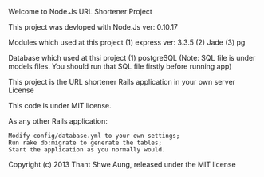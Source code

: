 Welcome to Node.Js URL Shortener Project

This project was devloped with Node.Js ver: 0.10.17

 Modules which used at this project 
(1) express ver: 3.3.5
(2) Jade
(3) pg

Database which used at thsi project 
(1) postgreSQL  (Note: SQL file is under models files. You should run that SQL file firstly before running app)

This project is the URL shortener Rails application in your own server
License

This code is under MIT license. 

As any other Rails application:

    Modify config/database.yml to your own settings;
    Run rake db:migrate to generate the tables;
    Start the application as you normally would.
    
    
Copyright (c) 2013 Thant Shwe Aung, released under the MIT license